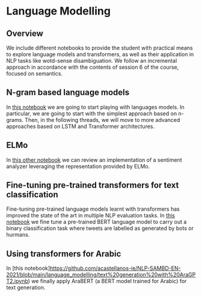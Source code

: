 # Language Modelling 

## Overview
We include different notebooks to provide the student with practical means to explore language models and transformers, as well as their application in NLP tasks like wotd-sense disambiguation. We follow an incremental approach in accordance with the contents of session 6 of the course, focused on semantics.

## N-gram based language models
In [this notebook](https://github.com/acastellanos-ie/NLP-SAMBD-EN-2021/blob/main/language_modelling/language%20modelling.ipynb) we are going to start playing with languages models. In particular, we are going to start with the simplest approach based on n-grams. Then, in the following threads, we will move to more advanced approaches based on LSTM and Transformer architectures.

## ELMo

In [this other notebook](https://github.com/acastellanos-ie/NLP-SAMBD-EN-2021/blob/main/language_modelling/language%20modelling_elmo.ipynb) we can review an implementation of a sentiment analyzer leveraging the representation provided by ELMo.

## Fine-tuning pre-trained transformers for text classification
Fine-tuning pre-trained language models learnt with transformers has improved the state of the art in multiple NLP evaluation tasks. In [this notebook](https://github.com/hybridnlp/tutorial/blob/master/01a_nlm_and_contextual_embeddings.ipynb) we fine tune a pre-trained  BERT language model to carry out a binary classification task where tweets are labelled as generated by bots or hurmans.

## Using transformers for Arabic
In [this notebook]https://github.com/acastellanos-ie/NLP-SAMBD-EN-2021/blob/main/language_modelling/text%20generation%20with%20AraGPT2.ipynb) we finally apply AraBERT (a BERT model trained for Arabic) for text generation.


